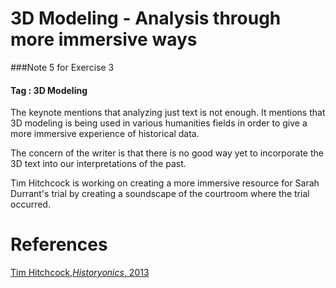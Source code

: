 # 3D Modeling - Analysis through more immersive ways

###Note 5 for Exercise 3

#### Tag : 3D Modeling

The keynote mentions that analyzing just text is not enough. It mentions that 3D modeling is being used in  various humanities fields in order to give a more immersive experience of historical data.

The concern of the writer is that there is no good way yet to incorporate the 3D text into our interpretations of the past.

Tim Hitchcock is working on creating a more immersive resource for Sarah Durrant's trial by creating a soundscape of the courtroom where the trial occurred.

# References
[Tim Hitchcock,*Historyonics*, 2013](http://historyonics.blogspot.ca/2013/12/big-data-for-dead-people-digital.html)